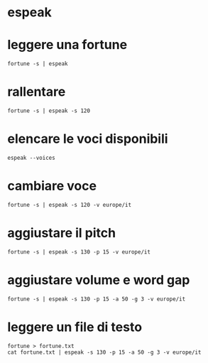 # espeak

# leggere una fortune

```
fortune -s | espeak
```

# rallentare

```
fortune -s | espeak -s 120
```

# elencare le voci disponibili

```
espeak --voices
```

# cambiare voce

```
fortune -s | espeak -s 120 -v europe/it
```

# aggiustare il pitch

```
fortune -s | espeak -s 130 -p 15 -v europe/it
```

# aggiustare volume e word gap

```
fortune -s | espeak -s 130 -p 15 -a 50 -g 3 -v europe/it
```

# leggere un file di testo

```
fortune > fortune.txt
cat fortune.txt | espeak -s 130 -p 15 -a 50 -g 3 -v europe/it
```
